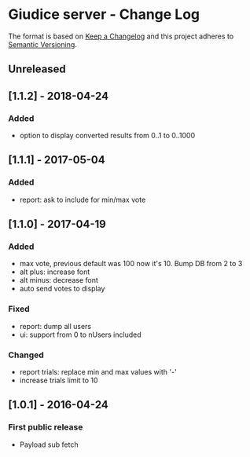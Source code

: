 # Giudice server - Change Log

The format is based on [Keep a Changelog](http://keepachangelog.com/en/0.3.0/) 
and this project adheres to [Semantic Versioning](http://semver.org/).

## Unreleased

## [1.1.2] - 2018-04-24
### Added
- option to display converted results from 0..1 to 0..1000

## [1.1.1] - 2017-05-04
### Added
- report: ask to include for min/max vote

## [1.1.0] - 2017-04-19
### Added
- max vote, previous default was 100 now it's 10. Bump DB from 2 to 3
- alt plus: increase font
- alt minus: decrease font
- auto send votes to display

### Fixed
- report: dump all users
- ui: support from 0 to nUsers included

### Changed
- report trials: replace min and max values with '-'
- increase trials limit to 10

## [1.0.1] - 2016-04-24
### First public release
- Payload sub fetch